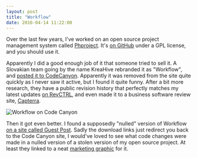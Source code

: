 ```yaml
---
layout: post
title: "Workflow"
date: 2016-04-14 11:22:00
---
```


Over the last few years, I've worked on an open source project management system called [Phproject](http://www.phproject.org). It's [on GitHub](https://github.com/Alanaktion/phproject) under a GPL license, and you should use it.

Apparently I did a good enough job of it that someone tried to sell it. A Slovakian team going by the name KreaHive rebranded it as "Workflow", and [posted it to CodeCanyon](http://codecanyon.net/item/workflow-project-management-system/14551384). Apparently it was removed from the site quite quickly as I never saw it active, but I found it quite funny. After a bit more research, they have a public revision history that perfectly matches my latest updates [on RevCTRL](https://www.revctrl.com/kreahive/Workflow), and even made it to a business software review site, [Capterra](http://www.capterra.com/project-management-software/spotlight/150391/Workflow/KreaHive).

<img src="//blog.phpizza.com/assets/workflow/codecanyon.jpg" alt="Workflow on Code Canyon" loading="lazy">

Then it got even better. I found a supposedly "nulled" version of Workflow [on a site called Guest Post](https://www.guestpost.xyz/2016/03/20/download-workflow-project-management-system-project-management-tools-nulled-free/). Sadly the download links just redirect you back to the Code Canyon site, I would've loved to see what code changes were made in a nulled version of a stolen version of my open source project. At least they linked to a neat [marketing graphic](//blog.phpizza.com/assets/workflow/guestpost.jpg) for it.
